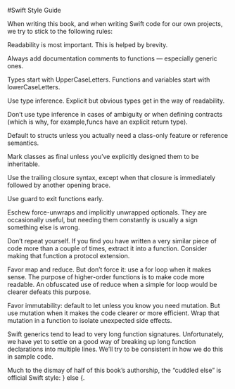 #Swift Style Guide

When writing this book, and when writing Swift code for our own projects, we try to stick to the following rules:

Readability is most important. This is helped by brevity.

Always add documentation comments to functions — especially generic ones.

Types start with UpperCaseLetters. Functions and variables start with lowerCaseLetters.

Use type inference. Explicit but obvious types get in the way of readability.

Don’t use type inference in cases of ambiguity or when defining contracts (which is why, for example,funcs have an explicit return type).

Default to structs unless you actually need a class-only feature or reference semantics.

Mark classes as final unless you’ve explicitly designed them to be inheritable.

Use the trailing closure syntax, except when that closure is immediately followed by another opening brace.

Use guard to exit functions early.

Eschew force-unwraps and implicitly unwrapped optionals. They are occasionally useful, but needing them constantly is usually a sign something else is wrong.

Don’t repeat yourself. If you find you have written a very similar piece of code more than a couple of times, extract it into a function. Consider making that function a protocol extension.

Favor map and reduce. But don’t force it: use a for loop when it makes sense. The purpose of higher-order functions is to make code more readable. An obfuscated use of reduce when a simple for loop would be clearer defeats this purpose.

Favor immutability: default to let unless you know you need mutation. But use mutation when it makes the code clearer or more efficient. Wrap that mutation in a function to isolate unexpected side effects.

Swift generics tend to lead to very long function signatures. Unfortunately, we have yet to settle on a good way of breaking up long function declarations into multiple lines. We’ll try to be consistent in how we do this in sample code.

Much to the dismay of half of this book’s authorship, the “cuddled else” is official Swift style: } else {.